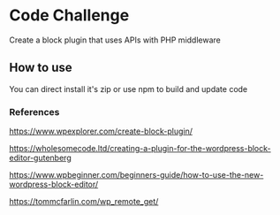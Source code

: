 # Code Challenge

Create a block plugin that uses APIs with PHP middleware

## How to use

You can direct install it's zip or use npm to build and update code

### References
https://www.wpexplorer.com/create-block-plugin/

https://wholesomecode.ltd/creating-a-plugin-for-the-wordpress-block-editor-gutenberg

https://www.wpbeginner.com/beginners-guide/how-to-use-the-new-wordpress-block-editor/

https://tommcfarlin.com/wp_remote_get/